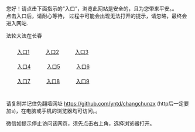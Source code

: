 您好！请点击下面指示的“入口”，浏览此网站是安全的，且为您带来平安。。 <br/>
点击入口后，请耐心等待， 过程中可能会出现无法打开的提示，请忽略，最终会进入网站. </br>

法轮大法在长春<br/>
<div style="padding:10px"><a style="margin:20px" target="_blank" href="https://dfqlounfz4lzw.cloudfront.net/2Qpsp?fzlxjupa" id="ccLink1" rel="nofollow">入口1</a> <a target="_blank" style="margin:20px" href="https://d5tl45fe8y8sw.cloudfront.net/2Qpsp?qbrtdwm" id="ccLink2" rel="nofollow">入口2</a> <a style="margin:20px" target="_blank" href="https://d2hm1v80dme1bu.cloudfront.net/2Qpsp?nfyzrqe" id="ccLink3" rel="nofollow">入口3</a></div>

<div style="padding:10px" ><a style="margin:20px" target="_blank" href="https://dfqlounfz4lzw.cloudfront.net/2Qpsp?fzlxjupa" id="ccLink4" rel="nofollow">入口4</a> <a style="margin:20px" href="https://d5tl45fe8y8sw.cloudfront.net/2Qpsp?qbrtdwm" target="_blank" id="ccLink5" rel="nofollow">入口5</a> <a style="margin:20px" href="https://d2hm1v80dme1bu.cloudfront.net/2Qpsp?nfyzrqe" target="_blank" id="ccLink6" rel="nofollow">入口6</a></div>

<div style="padding:10px"><a style="margin:20px" target="_blank" href="https://dfqlounfz4lzw.cloudfront.net/2Qpsp?fzlxjupa" id="ccLink7" rel="nofollow">入口7</a> <a style="margin:20px" href="https://d5tl45fe8y8sw.cloudfront.net/2Qpsp?qbrtdwm" target="_blank" id="ccLink8" rel="nofollow">入口8</a> <a style="margin:20px" target="_blank" href="https://d2hm1v80dme1bu.cloudfront.net/2Qpsp?nfyzrqe" id="ccLink9" rel="nofollow">入口9</a></div>

<br/>



请复制并记住免翻墙网址 https://github.com/yntd/changchunzx (http后一定要加s)，在电脑或手机的浏览器均可访问。。<br/>

微信如提示停止访问该网页，须先点击右上角，选择浏览器打开。
